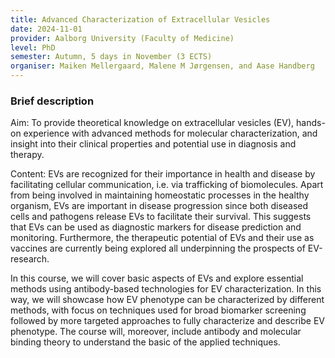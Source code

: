 ```yaml
---
title: Advanced Characterization of Extracellular Vesicles
date: 2024-11-01
provider: Aalborg University (Faculty of Medicine)
level: PhD
semester: Autumn, 5 days in November (3 ECTS)
organiser: Maiken Mellergaard, Malene M Jørgensen, and Aase Handberg
---
```

### Brief description

Aim: To provide theoretical knowledge on extracellular vesicles (EV), hands-on experience with advanced methods for molecular characterization, and insight into their clinical properties and potential use in diagnosis and therapy. 

Content: EVs are recognized for their importance in health and disease by facilitating cellular communication, i.e. via trafficking of biomolecules. Apart from being involved in maintaining homeostatic processes in the healthy organism, EVs are important in disease progression since both diseased cells and pathogens release EVs to facilitate their survival. This suggests that EVs can be used as diagnostic markers for disease prediction and monitoring. Furthermore, the therapeutic potential of EVs and their use as vaccines are currently being explored all underpinning the prospects of EV-research.

In this course, we will cover basic aspects of EVs and explore essential methods using antibody-based technologies for EV characterization. In this way, we will showcase how EV phenotype can be characterized by different methods, with focus on techniques used for broad biomarker screening followed by more targeted approaches to fully characterize and describe EV phenotype. The course will, moreover, include antibody and molecular binding theory to understand the basic of the applied techniques.
